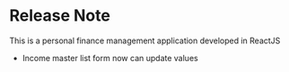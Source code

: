 # Release Note
This is a personal finance management application developed in ReactJS

* Income master list form now can update values